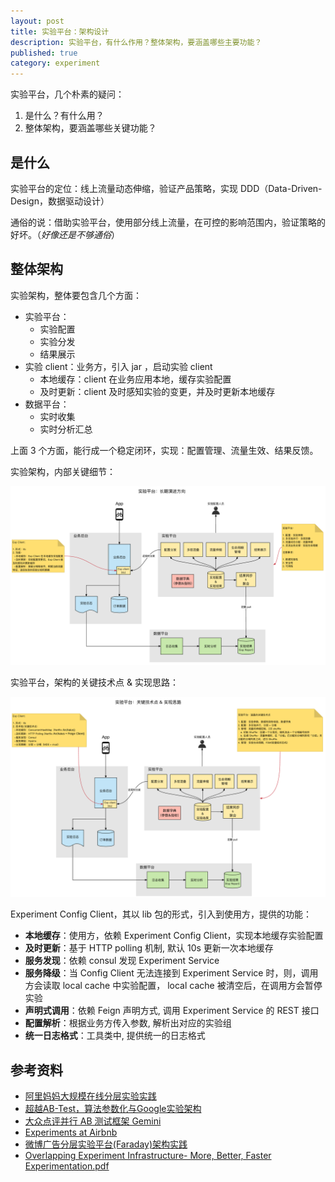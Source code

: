 ```yaml
---
layout: post
title: 实验平台：架构设计
description: 实验平台，有什么作用？整体架构，要涵盖哪些主要功能？
published: true
category: experiment
---
```


实验平台，几个朴素的疑问：

1. 是什么？有什么用？
2. 整体架构，要涵盖哪些关键功能？

## 是什么

实验平台的定位：线上流量动态伸缩，验证产品策略，实现 DDD（Data-Driven-Design，数据驱动设计）

通俗的说：借助实验平台，使用部分线上流量，在可控的影响范围内，验证策略的好坏。（*好像还是不够通俗*）

## 整体架构

实验架构，整体要包含几个方面：

* 实验平台：
	* 实验配置
	* 实验分发
	* 结果展示
* 实验 client：业务方，引入 jar ，启动实验 client
	* 本地缓存：client 在业务应用本地，缓存实验配置
	* 及时更新：client 及时感知实验的变更，并及时更新本地缓存
* 数据平台：
	* 实时收集
	* 实时分析汇总

上面 3 个方面，能行成一个稳定闭环，实现：配置管理、流量生效、结果反馈。

实验架构，内部关键细节：

![](/images/experiment-series/experiment-series-framework.png)

实验平台，架构的关键技术点 & 实现思路：

![](/images/experiment-series/details-of-framework.png)



Experiment Config Client，其以 lib 包的形式，引入到使用方，提供的功能：

* **本地缓存**：使用方，依赖 Experiment Config Client，实现本地缓存实验配置
* **及时更新**：基于 HTTP polling 机制, 默认 10s 更新一次本地缓存
* **服务发现**：依赖 consul 发现 Experiment Service 
* **服务降级**：当 Config Client 无法连接到 Experiment Service 时，则，调用方会读取 local cache 中实验配置， local cache 被清空后，在调用方会暂停实验
* **声明式调用**：依赖 Feign 声明方式, 调用 Experiment Service  的 REST 接口
* **配置解析**：根据业务方传入参数, 解析出对应的实验组
* **统一日志格式**：工具类中, 提供统一的日志格式

## 参考资料

* [阿里妈妈大规模在线分层实验实践](http://www.infoq.com/cn/articles/alimama-large-scale-online-hierarchical-experiment)
* [超越AB-Test，算法参数化与Google实验架构](http://www.weiot.net/article-4661-1.html)
* [大众点评并行 AB 测试框架 Gemini](http://www.csdn.net/article/2015-03-24/2824303)
* [Experiments at Airbnb](https://medium.com/airbnb-engineering/experiments-at-airbnb-e2db3abf39e7)
* [微博广告分层实验平台(Faraday)架构实践](http://www.infoq.com/cn/articles/weibo-ad-layered-experiment-platform-faraday)
* [Overlapping Experiment Infrastructure- More, Better, Faster Experimentation.pdf](https://static.googleusercontent.com/media/research.google.com/zh-CN//pubs/archive/36500.pdf)










































[NingG]:    http://ningg.github.com  "NingG"










